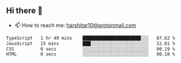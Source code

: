 ## Hi there 👋
- 📫 How to reach me: harshitar10@protonmail.com  
<!--START_SECTION:waka-->

```txt
TypeScript   1 hr 49 mins    ██████████████████████░░░   87.62 %
JavaScript   15 mins         ███░░░░░░░░░░░░░░░░░░░░░░   12.01 %
CSS          0 secs          ░░░░░░░░░░░░░░░░░░░░░░░░░   00.19 %
HTML         0 secs          ░░░░░░░░░░░░░░░░░░░░░░░░░   00.18 %
```

<!--END_SECTION:waka-->

<!--
**hharshitarora/hharshitarora** is a ✨ _special_ ✨ repository because its `README.md` (this file) appears on your GitHub profile.

Here are some ideas to get you started:

- 🔭 I’m currently working on ...
- 🌱 I’m currently learning ...
- 👯 I’m looking to collaborate on ...
- 🤔 I’m looking for help with ...
- 💬 Ask me about ...
- 📫 How to reach me: ...
- 😄 Pronouns: ...
- ⚡ Fun fact: ...
-->
